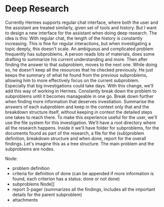 # Deep Research

Currently Hermes supports regular chat interface, where both the user and the assistant are treated similarly, given set of tools and history.
But I want to design a new interface for the assistant when doing deep research.
The idea is this: With regular chat, the length of the history is constantly increasing. This is fine for regular interactions, but when investigating a topic deeply, this doesn't scale. An ambiguous and complicated problem frequently has subproblems. A person reads lots of materials, does some drafting to summarize his current understanding and more. Then after finding the answer to that subproblem, moves to the next one. While doing so, he doesn't keep all the resources that he checked previously. He just keeps the summary of what he found from the previous subproblems, allowing him to more effectively focus on the current subproblem. Especially that big investigations could take days. With this change, we'll add this way of working in Hermes. Constantly break down the problem to subproblems until it becomes manageable in one go. Break down further when finding more information that deserves investiation. Summarise the answers of each subproblem and keep in the context only that and the breakdown structure itself, without keeping in context the detailed steps one takes to reach there.
To make this experience useful for the user, we'll use the file system for this investigation.
We'll have a root directory where all the research happens.
Inside it we'll have folder for subproblems, for the documents found as part of the research, a file for the (sub)problem definition, breakdown structure and when done, report for the overall findings.
Let's imagine this as a tree structure. The main problem and the subproblems are nodes.

Node:
- problem definition
- criteria for definition of done (can be appended if more information is found, each criterion has a status: done or not done)
- subproblems Node[]
- report 3-pager (summarizes all the findings, includes all the important details for the parent subproblem)
- attachments
